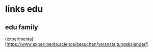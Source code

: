 # links edu 
## edu family
(experimenta)[https://www.experimenta.science/besuchen/veranstaltungskalender/]

